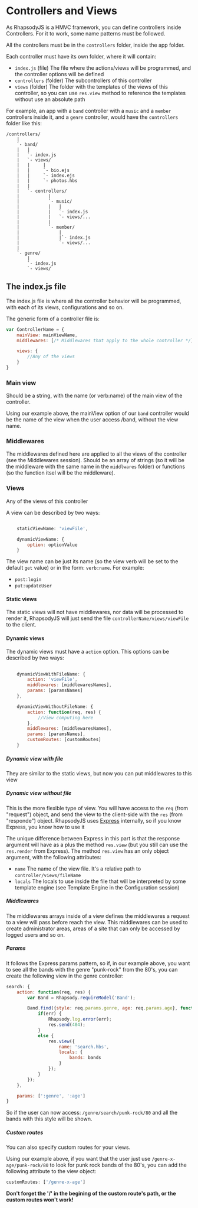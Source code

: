 # Controllers and Views

As RhapsodyJS is a HMVC framework, you can define controllers inside Controllers.
For it to work, some name patterns must be followed.

All the controllers must be in the `controllers` folder, inside the app folder.

Each controller must have its own folder, where it will contain:

* `index.js` (file) The file where the actions/views will be programmed, and the controller options will be defined
* `controllers` (folder) The subcontrollers of this controller
* `views` (folder) The folder with the templates of the views of this controller, so you can use `res.view` method to reference the templates without use an absolute path

For example, an app with a `band` controller with a `music` and a `member` controllers inside it, and a `genre` controller, would have the `controllers` folder like this:

```
/controllers/
    |
    `- band/
    |   |
    |   `- index.js
    |   `- views/
    |   |     |
    |   |     `- bio.ejs
    |   |     `- index.ejs
    |   |     `- photos.hbs
    |   |
    |   `- controllers/
    |           |
    |           `- music/
    |           |   |
    |           |   `- index.js
    |           |   `- views/...
    |           |
    |           `- member/
    |               |
    |               |`- index.js
    |               `- views/...
    |
    `- genre/
        |
        `- index.js
        `- views/

```

## The index.js file

The index.js file is where all the controller behavior will be programmed, with each of its views, configurations and so on.

The generic form of a controller file is:

```js
var ControllerName = {
    mainView: mainViewName,
    middlewares: [/* Middlewares that apply to the whole controller */]

    views: {
        //Any of the views
    }
}
```

### Main view

Should be a string, with the name (or verb:name) of the main view of the controller.

Using our example above, the mainView option of our `band` controller would be the name of the view when the user access /band, without the view name.

### Middlewares

The middlewares defined here are applied to all the views of the controller (see the Middlewares session).
Should be an array of strings (so it will be the middleware with the same name in the `middlwares` folder) or functions (so the function itsel will be the middleware).

### Views

Any of the views of this controller

A view can be described by two ways:

```js

    staticViewName: 'viewFile',

    dynamicViewName: {
        option: optionValue
    }

```

The view name can be just its name (so the view verb will be set to the default `get` value) or in the form: `verb:name`. For example:

* `post:login`
* `put:updateUser`

#### Static views

The static views will not have middlewares, nor data will be processed to render it, RhapsodyJS will just send the file `controllerName/views/viewFile` to the client.

#### Dynamic views

The dynamic views must have a `action` option. This options can be described by two ways:

```js
    
    dynamicViewWithFileName: {
        action: 'viewFile',
        middlewares: [middlewaresNames],
        params: [paramsNames]
    },

    dynamicViewWithoutFileName: {
        action: function(req, res) {
            //View computing here
        },
        middlewares: [middlewaresNames],
        params: [paramsNames],
        customRoutes: [customRoutes]
    }

```

##### Dynamic view with file

They are similar to the static views, but now you can put middlewares to this view

##### Dynamic view without file

This is the more flexible type of view. You will have access to the `req` (from "request") object, and send the view to the client-side with the `res` (from "responde") object.
RhapsodyJS uses [Express](http://expressjs.com/api.html) internally, so if you know Express, you know how to use it

The unique difference between Express in this part is that the response argument will have as a plus the method `res.view` (but you still can use the `res.render` from Express).
The method `res.view` has an only object argument, with the following attributes:

* `name` The name of the view file. It's a relative path to `controller/views/fileName`
* `locals` The locals to use inside the file that will be interpreted by some template engine (see Template Engine in the Configuration session)

##### Middlewares

The middlewares arrays inside of a view defines the middlewares a request to a view will pass before reach the view.
This middlewares can be used to create administrator areas, areas of a site that can only be accessed by logged users and so on.

##### Params

It follows the Express params pattern, so if, in our example above, you want to see all the bands with the genre "punk-rock" from the 80's, you can create the following view in the genre controller:

```js
search: {
    action: function(req, res) {
        var Band = Rhapsody.requireModel('Band');

        Band.find({style: req.params.genre, age: req.params.age}, function(err, bands) {
            if(err) {
                Rhapsody.log.error(err);
                res.send(404);
            }
            else {
                res.view({
                    name: 'search.hbs',
                    locals: {
                        bands: bands
                    }
                });
            }
        });
    },

    params: [':genre', ':age']
}
```

So if the user can now access: `/genre/search/punk-rock/80` and all the bands with this style will be shown.

##### Custom routes

You can also specify custom routes for your views.

Using our example above, if you want that the user just use `/genre-x-age/punk-rock/80` to look for punk rock bands of the 80's, you can add the following attribute to the view object:

```js
customRoutes: ['/genre-x-age']
```

**Don't forget the '/' in the begining of the custom route's path, or the custom routes won't work!**